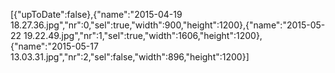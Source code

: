 [{"upToDate":false},{"name":"2015-04-19 18.27.36.jpg","nr":0,"sel":true,"width":900,"height":1200},{"name":"2015-05-22 19.22.49.jpg","nr":1,"sel":true,"width":1606,"height":1200},{"name":"2015-05-17 13.03.31.jpg","nr":2,"sel":false,"width":896,"height":1200}]